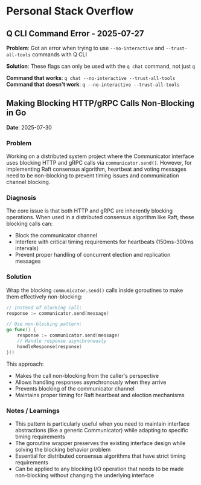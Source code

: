 # Personal Stack Overflow

## Q CLI Command Error - 2025-07-27

**Problem**: Got an error when trying to use `--no-interactive` and `--trust-all-tools` commands with Q CLI

**Solution**: These flags can only be used with the `q chat` command, not just `q`

**Command that works**: `q chat --no-interactive --trust-all-tools`
**Command that doesn't work**: `q --no-interactive --trust-all-tools`

## Making Blocking HTTP/gRPC Calls Non-Blocking in Go

**Date**: 2025-07-30

### Problem
Working on a distributed system project where the Communicator interface uses blocking HTTP and gRPC calls via `communicator.send()`. However, for implementing Raft consensus algorithm, heartbeat and voting messages need to be non-blocking to prevent timing issues and communication channel blocking.

### Diagnosis
The core issue is that both HTTP and gRPC are inherently blocking operations. When used in a distributed consensus algorithm like Raft, these blocking calls can:
- Block the communicator channel
- Interfere with critical timing requirements for heartbeats (150ms-300ms intervals)
- Prevent proper handling of concurrent election and replication messages

### Solution
Wrap the blocking `communicator.send()` calls inside goroutines to make them effectively non-blocking:

```go
// Instead of blocking call:
response := communicator.send(message)

// Use non-blocking pattern:
go func() {
    response := communicator.send(message)
    // Handle response asynchronously
    handleResponse(response)
}()
```

This approach:
- Makes the call non-blocking from the caller's perspective
- Allows handling responses asynchronously when they arrive
- Prevents blocking of the communicator channel
- Maintains proper timing for Raft heartbeat and election mechanisms

### Notes / Learnings
- This pattern is particularly useful when you need to maintain interface abstractions (like a generic Communicator) while adapting to specific timing requirements
- The goroutine wrapper preserves the existing interface design while solving the blocking behavior problem
- Essential for distributed consensus algorithms that have strict timing requirements
- Can be applied to any blocking I/O operation that needs to be made non-blocking without changing the underlying interface
